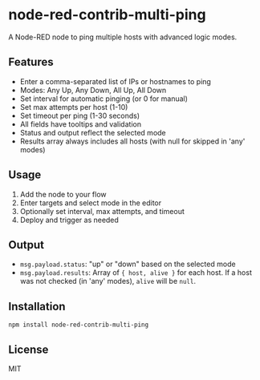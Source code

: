 # node-red-contrib-multi-ping

A Node-RED node to ping multiple hosts with advanced logic modes.


## Features
- Enter a comma-separated list of IPs or hostnames to ping
- Modes: Any Up, Any Down, All Up, All Down
- Set interval for automatic pinging (or 0 for manual)
- Set max attempts per host (1-10)
- Set timeout per ping (1-30 seconds)
- All fields have tooltips and validation
- Status and output reflect the selected mode
- Results array always includes all hosts (with null for skipped in 'any' modes)

## Usage
1. Add the node to your flow
2. Enter targets and select mode in the editor
3. Optionally set interval, max attempts, and timeout
4. Deploy and trigger as needed

## Output
- `msg.payload.status`: "up" or "down" based on the selected mode
- `msg.payload.results`: Array of `{ host, alive }` for each host. If a host was not checked (in 'any' modes), `alive` will be `null`.

## Installation
```
npm install node-red-contrib-multi-ping
```

## License
MIT

